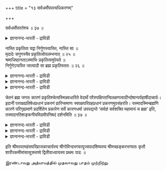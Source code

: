 +++
title = "१३ सर्वधर्मोपपत्त्यधिकरणम्"

+++

सर्वधर्मोपपत्तेश्च ॥ ३७ ॥  
<details><summary>ज्ञानानन्द-भारती - द्राविडी</summary>

सर्वदर्मोबबत्तेच्च ॥ ३७ ॥
</details>

नास्ति प्रकृतिता यद्वा निर्गुणस्यास्ति, नास्ति सा ॥  
मृदादेः सगुणस्यैव प्रकृतित्वोपलम्भनात् ॥ २५ ॥  
श्रमाधिष्ठानताऽस्माभिः प्रकृतित्वमुपेयते ॥  
निर्गुणेऽप्यस्ति जात्यादौ सा ब्रह्म प्रकृतिस्ततः ॥ २६ ॥  
<details><summary>ज्ञानानन्द-भारती - द्राविडी</summary>

--वैयासिग न्यायमाला
</details>

<details><summary>ज्ञानानन्द-भारती - द्राविडी</summary>

निर्गुणमायिरुप्पदऱ्कु पिरगिरुदि (कारणम्) आगविरुक्कुम् तऩ्मै किडैयादा? अल्लदु इरुक्कलामा? कुणङ्ग ळोडु कूडिय मण्मुदलियदिऱ्के पिरगिरुदियाय् इरुक्कुम् तऩ्मै काणप् पडुवदाल् (निर्गुणमाऩ पिरह्मत्तिऱ्कु) अदु किडैयादु।
</details>

<details><summary>ज्ञानानन्द-भारती - द्राविडी</summary>

पिरगिरुदियायिरुक्कुम् तऩ्मैयॆऩ्बदु पिरह्मत्तिऱ्कु (तवऱुदलाऩ अऱिविऱ्कु) अडिप्पडैयाय् इरुक्कुम् तऩ्मै यॆऩ्ऱु ऎङ्गळाल् ऒप्पुक् कॊळ्ळप् पट्टिरुक्किऱदु। अदु जादि, मुदलियदिल् पोल कुणम् इल्लाददिलुम् इरुक्कुम्। आगैयाल् पिरह्मम् पिरगिरुदि।
</details>

चेतनं ब्रह्म जगतः कारणं प्रकृतिश्चेत्यस्मिन्नवधारिते वेदार्थे परैरुपक्षिप्तान्विलक्षणत्वादीन्दोषान्पर्यहार्षीदाचार्यः। इदानीं परपक्षप्रतिषेधप्रधानं प्रकरणं प्रारिप्समाणः स्वपक्षपरिग्रहप्रधानं प्रकरणमुपसंहरति। यस्मादस्मिन्ब्रह्मणि कारणे परिगृह्यमाणे प्रदर्शितेन प्रकारेण सर्वे कारणधर्मा उपपद्यन्ते ‘सर्वज्ञं सर्वशक्ति महामायं च ब्रह्म’ इति, तस्मादनतिशङ्कनीयमिदमौपनिषदं दर्शनमिति ॥ ३७ ॥

<details><summary>ज्ञानानन्द-भारती - द्राविडी</summary>

(उलगिल् माऱुदलडैयक् कूडिय सगुणमाऩ मण् मुदलियवैगळ् ताऩ् कारणमायिरुप्पदैक् काण्गिऱोम्। इदऩाल् माऱुदलडैयाद निर्गुणमाऩ पिरह्मम् कारणमागादु ऎऩ्ऱु पूर्वबक्षम्।
</details>

<details><summary>ज्ञानानन्द-भारती - द्राविडी</summary>

निर्विगारमाऩ पिरह्मम् परिणामि कारणमागा विट्टालुम् मायैयाल् तोऩ्ऱुम् पिरबञ्जत्तिऱ्कु अदिष्टाऩमाग इरुप्पदाल् पाम्बुक्कुक् कयिऱुबोल् पिरबञ्जत्तिऱ्कु पिरह्मम् विवर्त्तो पादाऩ कारणमागलाम्। मायैयाल् पिरह्मत्तिल् ऎल्ला तर्मङ्गळुम् पॊरुन्दुमाऩदाल् पिरह्मत्तैक् कारणमागच् चॊल्ललाम्)।
</details>

<details><summary>ज्ञानानन्द-भारती - द्राविडी</summary>

सेदऩमायुळ्ळ पिरह्मम् जगत्तिऱ्कुक् कारणम्, पिरगिरुदियुम् कूड, ऎऩ्ऱ इन्द वेदत्तिऩ् तात्पर्यम् तीर्माऩिक्कप्पट्टिरुक्कैयिल्, मऱ्ऱवर्गळाल् कॊण्डु वरप्पट्ट विलक्षणत्तऩ्मै मुदलाऩ तोषङ्गळै आसार्यार् परिहरित्तार्। इप्पॊऴुदु मऱ्ऱवर्गळुडैय पक्षङ्गळै निरागरिप्पदै पिरदाऩमायुडैय पिरगरणत्तै आरम्बिक्कप् पोगिऱवराय् तऩ् पक्षत्तै ऎडुत्तुक्कॊळ्ळ वेण्डियदॆऩ्बदै पिरदाऩमायुडैय पिरगरणत्तै मुडिक्किऱार्। ऎदिऩाल् इन्द पिरह्मत्तै मुऩ् काट्टियुळ्ळ पिरगारमाग कारणमॆऩ्ऱु ऎडुत्तुक् कॊण्डाल् “सर्वक्ञम्, सर्वसक्तियुळ्ळदु, महा मायैयुडैयदु पिरह्मम्” ऎऩ्बदाल् कारणत्तिऱ्कुरिय ऎल्ला तर्मङ्गळुम् पॊरुत्तमायिरुक्किऩ्ऱऩवो, अदिऩाल् उबनिषत्तिल् कण्ड इन्द तर्सऩमाऩदु आक्षेबिक् कक्कूडियदऩ्ऱु।
</details>

इति श्रीमत्परमहंसपरिव्राजकाचार्यस्य श्रीगोविन्दभगवत्पूज्यपादशिष्यस्य श्रीमच्छङ्करभगवतः कृतौ शारीरकमीमांसासूत्रभाष्ये द्वितीयाध्यायस्य प्रथमः पादः ॥

இரண்டாவது அத்யாயத்தில் முதலாவது பாதம் முற்றிற்று.